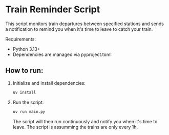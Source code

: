 # Train Reminder Script

This script monitors train departures between specified stations and sends a notification
to remind you when it's time to leave to catch your train.

Requirements:

- Python 3.13+
- Dependencies are managed via pyproject.toml

## How to run:

1. Initialize and install dependencies:
   ```bash
   uv install
   ```
2. Run the script:
   ```bash
   uv run main.py
    ```
   The script will then run continuously and notify you when it's time to leave. The script is assumming the trains are only every 1h.
